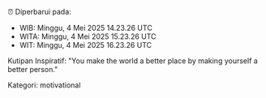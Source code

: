 ⏰ Diperbarui pada:
- WIB: Minggu, 4 Mei 2025 14.23.26 UTC
- WITA: Minggu, 4 Mei 2025 15.23.26 UTC
- WIT: Minggu, 4 Mei 2025 16.23.26 UTC

Kutipan Inspiratif:
"You make the world a better place by making yourself a better person."


Kategori: motivational

